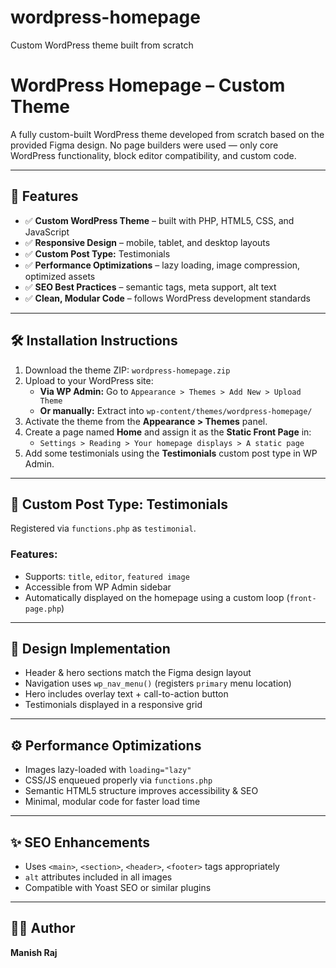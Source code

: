 # wordpress-homepage
Custom WordPress theme built from scratch

# WordPress Homepage – Custom Theme

A fully custom-built WordPress theme developed from scratch based on the provided Figma design. No page builders were used — only core WordPress functionality, block editor compatibility, and custom code.

---

## 🚀 Features

- ✅ **Custom WordPress Theme** – built with PHP, HTML5, CSS, and JavaScript
- ✅ **Responsive Design** – mobile, tablet, and desktop layouts
- ✅ **Custom Post Type:** Testimonials
- ✅ **Performance Optimizations** – lazy loading, image compression, optimized assets
- ✅ **SEO Best Practices** – semantic tags, meta support, alt text
- ✅ **Clean, Modular Code** – follows WordPress development standards


---

## 🛠️ Installation Instructions

1. Download the theme ZIP: `wordpress-homepage.zip`
2. Upload to your WordPress site:
   - **Via WP Admin:** Go to `Appearance > Themes > Add New > Upload Theme`
   - **Or manually:** Extract into `wp-content/themes/wordpress-homepage/`
3. Activate the theme from the **Appearance > Themes** panel.
4. Create a page named **Home** and assign it as the **Static Front Page** in:
   - `Settings > Reading > Your homepage displays > A static page`
5. Add some testimonials using the **Testimonials** custom post type in WP Admin.

---

## 🧱 Custom Post Type: Testimonials

Registered via `functions.php` as `testimonial`.

### Features:
- Supports: `title`, `editor`, `featured image`
- Accessible from WP Admin sidebar
- Automatically displayed on the homepage using a custom loop (`front-page.php`)

---

## 🎨 Design Implementation

- Header & hero sections match the Figma design layout
- Navigation uses `wp_nav_menu()` (registers `primary` menu location)
- Hero includes overlay text + call-to-action button
- Testimonials displayed in a responsive grid

---

## ⚙️ Performance Optimizations

- Images lazy-loaded with `loading="lazy"`
- CSS/JS enqueued properly via `functions.php`
- Semantic HTML5 structure improves accessibility & SEO
- Minimal, modular code for faster load time

---

## ✨ SEO Enhancements

- Uses `<main>`, `<section>`, `<header>`, `<footer>` tags appropriately
- `alt` attributes included in all images
- Compatible with Yoast SEO or similar plugins

---

## 🧑‍💻 Author

**Manish Raj**  



